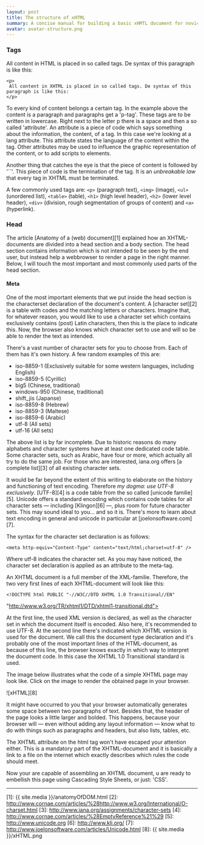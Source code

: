 ```yaml
---
layout: post
title: The structure of xHTML
summary: A concise manual for building a basic xHMTL document for novice.
avatar: avatar-structure.png
---
```


### Tags

All content in HTML is placed in so called tags. De syntax of this paragraph is like this:

	<p>
	 All content in XHTML is placed in so called tags. De syntax of this paragraph is like this:
	</p>

To every kind of content belongs a certain tag. In the example above the content is a paragraph and paragraphs get a 'p-tag'. These tags are to be written in lowercase. Right next to the letter p there is a space and then a so called 'attribute'. An attribute is a piece of code which says something about the information, the content, of a tag. In this case we're looking at a lang attribute. This attribute states the language of the content within the tag. Other attributes may be used to influence the graphic representation of the content, or to add scripts to elements.

Another thing that catches the eye is that the piece of content is followed by '``'. This piece of code is the termination of the tag. It is an *unbreakable law* that every tag in XHTML must be terminated.

A few commonly used tags are: `<p>` (paragraph text), `<img>` (image), `<ul>` (unordered list), `<table>` (table), `<h1>` (high level header), `<h2>` (lower level header), `<div>` (division, rough segmentation of groups of content) and `<a>` (hyperlink).

### Head

The article [Anatomy of a (web) document][1] explained how an XHTML-documents are divided into a head section and a body section. The head section contains information which is not intended to be seen by the end user, but instead help a webbrowser to render a page in the right manner. Below, I will touch the most important and most commonly used parts of the head section.

#### Meta

One of the most important elements that we put inside the head section is the characterset declaration of the document's content. A [character set][2] is a table with codes and the matching letters or characters. Imagine that, for whatever reason, you would like to use a character set which contains exclusively contains (post) Latin characters, then this is the place to indicate this. Now, the browser also knows which character set to use and will so be able to render the text as intended.

There's a vast number of character sets for you to choose from. Each of them has it's own history. A few random examples of this are:

*   iso-8859-1 (Exclusively suitable for some western languages, including English)
*   iso-8859-5 (Cyrillic)
*   big5 (Chinese, traditional)
*   windows-950 (Chinese, traditional)
*   shift_jis (Japanse)
*   iso-8859-8 (Hebrew)
*   iso-8859-3 (Maltese)
*   iso-8859-6 (Arabic)
*   utf-8 (All sets)
*   utf-16 (All sets)
 

The above list is by far incomplete. Due to historic reasons do many alphabets and character systems have at least one dedicated code table. Some character sets, such as Arabic, have four or more, which actually all try to do the same job. For those who are interested, iana.org offers [a complete list][3] of all existing character sets.

It would be far beyond the extent of this writing to elaborate on the history and functioning of text encoding. Therefore *my dogma: use UTF-8 exclusively*. [UTF-8][4] is a code table from the so called [unicode familie][5]. Unicode offers a standard encoding which contains code tables for all character sets — including [Klingon][6] —, plus room for future character sets. This may sound ideal to you… and so it is. There's more to learn about text encoding in general and unicode in particular at [joelonsoftware.com][7].

The syntax for the character set declaration is as follows:

	<meta http-equiv="Content-Type" content="text/html;charset=utf-8" />

Where utf-8 indicates the character set. As you may have noticed, the character set declaration is applied as an attribute to the meta-tag.

An XHTML document is a full member of the XML-familie. Therefore, the two very first lines of each XHTML-document will look like this:

	<!DOCTYPE html PUBLIC "-//W3C//DTD XHTML 1.0 Transitional//EN"
"http://www.w3.org/TR/xhtml1/DTD/xhtml1-transitional.dtd"> 

At the first line, the used XML version is declared, as well as the character set in which the document itself is encoded. Also here, it's recommended to use UTF-8. At the second line there's indicated which XHTML version is used for the document. We call this the document type declaration and it's probably one of the most important lines of the HTML-document, as because of this line, the browser knows exactly in which way to interpret the document code. In this case the XHTML 1.0 Transitional standard is used.

The image below illustrates what the code of a simple XHTML page may look like. Click on the image to render the obtained page in your browser.

![xHTML][8]

It might have occurred to you that your browser automatically generates some space between two paragraphs of text. Besides that, the header of the page looks a little larger and bolded. This happens, because your browser will — even without adding any layout information — know what to do with things such as paragraphs and headers, but also lists, tables, etc.

The XHTML attribute on the html tag won't have escaped your attention either. This is a mandatory part of the XHTML-document and it is basically a link to a file on the internet which exactly describes which rules the code should meet.

Now your are capable of assembling an XHTML document, u are ready to embellish this page using Cascading Style Sheets, or just: 'CSS'.

* * *

 [1]: {{ site.media }}/anatomyOfDOM.html
 [2]: http://www.cornae.com/articles/%28http://www.w3.org/International/O-charset.html
 [3]: http://www.iana.org/assignments/character-sets
 [4]: http://www.cornae.com/articles/%28EmptyReference%21%29
 [5]: http://www.unicode.org
 [6]: http://www.kli.org/
 [7]: http://www.joelonsoftware.com/articles/Unicode.html
 [8]: {{ site.media }}/xHTML.png